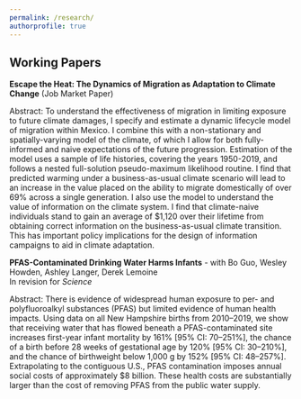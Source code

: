 ```yaml
---
permalink: /research/
authorprofile: true
---
```



<h2>Working Papers</h2>
<b>Escape the Heat: The Dynamics of Migration as Adaptation to Climate Change</b> (Job Market Paper)
<br style="line-height: 5px" />
  <p>Abstract: To understand the effectiveness of migration in limiting exposure to
future climate damages, I specify and estimate a dynamic lifecycle model of
migration within Mexico. I combine this with a non-stationary and spatially-varying
model of the climate, of which I allow for both fully-informed and naive expectations of the future progression.
Estimation of the model uses a sample of life histories,
covering the years 1950-2019, and follows a nested full-solution pseudo-maximum
likelihood routine. I find that predicted warming under a
business-as-usual climate scenario will lead to an increase in the value placed on
the ability to migrate domestically of over 69% across a single generation. I also use the model to understand the value of information on the climate system. I find that climate-naive individuals stand to gain an average of $1,120 over their lifetime from obtaining correct information on the business-as-usual climate transition. This 
has important policy implications for the design of information campaigns to aid in climate adaptation.</p>
<b>PFAS-Contaminated Drinking Water Harms Infants</b> - with Bo Guo, Wesley Howden, Ashley Langer, Derek Lemoine
<br style="line-height: 5px" /> In revision for <i>Science </i>
  <p>Abstract: There is evidence of widespread human exposure to per- and polyfluoroalkyl substances (PFAS) but limited evidence of human health impacts. Using data on all New Hampshire births from 2010–2019, we show that receiving water that has flowed beneath a PFAS-contaminated site increases first-year infant mortality by 161% [95% CI: 70–251%], the chance of a birth before 28 weeks of gestational age by 120% [95% CI: 30–210%], and the chance of birthweight below 1,000 g by 152% [95% CI: 48–257%]. Extrapolating to the contiguous U.S., PFAS contamination imposes annual social costs of approximately $8 billion. These health costs are substantially larger than the cost of removing PFAS from the public water supply.</p>

